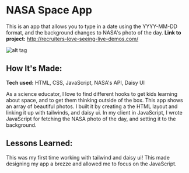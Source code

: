 # NASA Space App 
This is an app that allows you to type in a date using the YYYY-MM-DD format, and the background changes to NASA's photo of the day. 
**Link to project:** http://recruiters-love-seeing-live-demos.com/

![alt tag](http://placecorgi.com/1200/650)

## How It's Made:

**Tech used:** HTML, CSS, JavaScript, NASA's API, Daisy UI 

As a science educator, I love to find different hooks to get kids learning about space, and to get them thinking outside of the box. This app shows an array of beautiful photos. I built it by creating a the HTML layout and linking it up with tailwinds, and daisy ui. In my client in JavaScript, I wrote JavaScript for fetching the NASA photo of the day, and setting it to the background. 

<!--## Optimizations
*(optional)*

You don't have to include this section but interviewers *love* that you can not only deliver a final product that looks great but also functions efficiently. Did you write something then refactor it later and the result was 5x faster than the original implementation? Did you cache your assets? Things that you write in this section are **GREAT** to bring up in interviews and you can use this section as reference when studying for technical interviews!-->

## Lessons Learned:

This was my first time working with tailwind and daisy ui! This made designing my app a brezze and allowed me to focus on the JavaScript. 

<!--## Examples:
Take a look at these couple examples that I have in my own portfolio:

**Palettable:** https://github.com/alecortega/palettable-->
